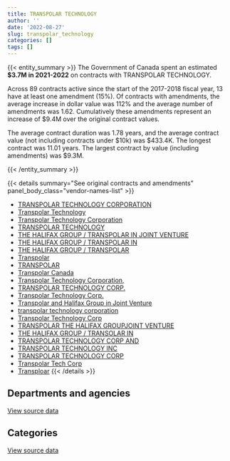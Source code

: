 ```yaml
---
title: TRANSPOLAR TECHNOLOGY
author: ''
date: '2022-08-27'
slug: transpolar_technology
categories: []
tags: []
---
```


<script src="/rmarkdown-libs/htmlwidgets/htmlwidgets.js"></script>
<link href="/rmarkdown-libs/datatables-css/datatables-crosstalk.css" rel="stylesheet" />
<script src="/rmarkdown-libs/datatables-binding/datatables.js"></script>
<script src="/rmarkdown-libs/jquery/jquery-3.6.0.min.js"></script>
<link href="/rmarkdown-libs/dt-core-bootstrap/css/dataTables.bootstrap.min.css" rel="stylesheet" />
<link href="/rmarkdown-libs/dt-core-bootstrap/css/dataTables.bootstrap.extra.css" rel="stylesheet" />
<script src="/rmarkdown-libs/dt-core-bootstrap/js/jquery.dataTables.min.js"></script>
<script src="/rmarkdown-libs/dt-core-bootstrap/js/dataTables.bootstrap.min.js"></script>
<link href="/rmarkdown-libs/crosstalk/css/crosstalk.min.css" rel="stylesheet" />
<script src="/rmarkdown-libs/crosstalk/js/crosstalk.min.js"></script>
<script src="/rmarkdown-libs/htmlwidgets/htmlwidgets.js"></script>
<link href="/rmarkdown-libs/datatables-css/datatables-crosstalk.css" rel="stylesheet" />
<script src="/rmarkdown-libs/datatables-binding/datatables.js"></script>
<script src="/rmarkdown-libs/jquery/jquery-3.6.0.min.js"></script>
<link href="/rmarkdown-libs/dt-core-bootstrap/css/dataTables.bootstrap.min.css" rel="stylesheet" />
<link href="/rmarkdown-libs/dt-core-bootstrap/css/dataTables.bootstrap.extra.css" rel="stylesheet" />
<script src="/rmarkdown-libs/dt-core-bootstrap/js/jquery.dataTables.min.js"></script>
<script src="/rmarkdown-libs/dt-core-bootstrap/js/dataTables.bootstrap.min.js"></script>
<link href="/rmarkdown-libs/crosstalk/css/crosstalk.min.css" rel="stylesheet" />
<script src="/rmarkdown-libs/crosstalk/js/crosstalk.min.js"></script>

{{< entity_summary >}}
The Government of Canada spent an estimated **\$3.7M in 2021-2022** on contracts with TRANSPOLAR TECHNOLOGY.

Across 89 contracts active since the start of the 2017-2018 fiscal year, 13 have at least one amendment (15%). Of contracts with amendments, the average increase in dollar value was 112% and the average number of amendments was 1.62. Cumulatively these amendments represent an increase of \$9.4M over the original contract values.

The average contract duration was 1.78 years, and the average contract value (not including contracts under \$10k) was \$433.4K. The longest contract was 11.01 years. The largest contract by value (including amendments) was \$9.3M.

{{< /entity_summary >}}

{{< details summary="See original contracts and amendments" panel_body_class="vendor-names-list" >}}
- [TRANSPOLAR TECHNOLOGY CORPORATION](https://search.open.canada.ca/en/ct/?sort=contract_value_f%20desc&page=1&search_text=%22TRANSPOLAR%20TECHNOLOGY%20CORPORATION%22)
- [Transpolar Technology](https://search.open.canada.ca/en/ct/?sort=contract_value_f%20desc&page=1&search_text=%22Transpolar%20Technology%22)
- [Transpolar Technology Corporation](https://search.open.canada.ca/en/ct/?sort=contract_value_f%20desc&page=1&search_text=%22Transpolar%20Technology%20Corporation%22)
- [TRANSPOLAR TECHNOLOGY](https://search.open.canada.ca/en/ct/?sort=contract_value_f%20desc&page=1&search_text=%22TRANSPOLAR%20TECHNOLOGY%22)
- [THE HALIFAX GROUP / TRANSPOLAR IN JOINT VENTURE](https://search.open.canada.ca/en/ct/?sort=contract_value_f%20desc&page=1&search_text=%22THE%20HALIFAX%20GROUP%20%2f%20TRANSPOLAR%20IN%20JOINT%20VENTURE%22)
- [THE HALIFAX GROUP / TRANSPOLAR IN](https://search.open.canada.ca/en/ct/?sort=contract_value_f%20desc&page=1&search_text=%22THE%20HALIFAX%20GROUP%20%2f%20TRANSPOLAR%20IN%22)
- [THE HALIFAX GROUP / TRANSPOLAR](https://search.open.canada.ca/en/ct/?sort=contract_value_f%20desc&page=1&search_text=%22THE%20HALIFAX%20GROUP%20%2f%20TRANSPOLAR%22)
- [Transpolar](https://search.open.canada.ca/en/ct/?sort=contract_value_f%20desc&page=1&search_text=%22Transpolar%22)
- [TRANSPOLAR](https://search.open.canada.ca/en/ct/?sort=contract_value_f%20desc&page=1&search_text=%22TRANSPOLAR%22)
- [Transpolar Canada](https://search.open.canada.ca/en/ct/?sort=contract_value_f%20desc&page=1&search_text=%22Transpolar%20Canada%22)
- [Transpolar Technology Corporation,](https://search.open.canada.ca/en/ct/?sort=contract_value_f%20desc&page=1&search_text=%22Transpolar%20Technology%20Corporation%2c%22)
- [TRANSPOLAR TECHNOLOGY CORP.](https://search.open.canada.ca/en/ct/?sort=contract_value_f%20desc&page=1&search_text=%22TRANSPOLAR%20TECHNOLOGY%20CORP.%22)
- [Transpolar Technology Corp.](https://search.open.canada.ca/en/ct/?sort=contract_value_f%20desc&page=1&search_text=%22Transpolar%20Technology%20Corp.%22)
- [Transpolar and Halifax Group in Joint Venture](https://search.open.canada.ca/en/ct/?sort=contract_value_f%20desc&page=1&search_text=%22Transpolar%20and%20Halifax%20Group%20in%20Joint%20Venture%22)
- [transpolar technology corporation](https://search.open.canada.ca/en/ct/?sort=contract_value_f%20desc&page=1&search_text=%22transpolar%20technology%20corporation%22)
- [Transpolar Technology Corp](https://search.open.canada.ca/en/ct/?sort=contract_value_f%20desc&page=1&search_text=%22Transpolar%20Technology%20Corp%22)
- [TRANSPOLAR THE HALIFAX GROUPJOINT VENTURE](https://search.open.canada.ca/en/ct/?sort=contract_value_f%20desc&page=1&search_text=%22TRANSPOLAR%20THE%20HALIFAX%20GROUPJOINT%20VENTURE%22)
- [THE HALIFAX GROUP / TRANSOLAR IN](https://search.open.canada.ca/en/ct/?sort=contract_value_f%20desc&page=1&search_text=%22THE%20HALIFAX%20GROUP%20%2f%20TRANSOLAR%20IN%22)
- [TRANSPOLAR TECHNOLOGY CORP AND](https://search.open.canada.ca/en/ct/?sort=contract_value_f%20desc&page=1&search_text=%22TRANSPOLAR%20TECHNOLOGY%20CORP%20AND%22)
- [TRANSPOLAR TECHNOLOGY INC](https://search.open.canada.ca/en/ct/?sort=contract_value_f%20desc&page=1&search_text=%22TRANSPOLAR%20TECHNOLOGY%20INC%22)
- [TRANSPOLAR TECHNOLOGY CORP](https://search.open.canada.ca/en/ct/?sort=contract_value_f%20desc&page=1&search_text=%22TRANSPOLAR%20TECHNOLOGY%20CORP%22)
- [Transpolar Tech Corp](https://search.open.canada.ca/en/ct/?sort=contract_value_f%20desc&page=1&search_text=%22Transpolar%20Tech%20Corp%22)
- [Transploar](https://search.open.canada.ca/en/ct/?sort=contract_value_f%20desc&page=1&search_text=%22Transploar%22)
{{< /details >}}

## Departments and agencies

<div id="htmlwidget-1" style="width:100%;height:auto;" class="datatables html-widget"></div>
<script type="application/json" data-for="htmlwidget-1">{"x":{"style":"bootstrap","filter":"none","vertical":false,"data":[["<a href=\"/departments/aafc-aac/\">Agriculture and Agri-Food Canada<\/a>","<a href=\"/departments/dfatd-maecd/\">Global Affairs Canada<\/a>","<a href=\"/departments/dnd-mdn/\">National Defence<\/a>","<a href=\"/departments/elections/\">Elections Canada<\/a>","<a href=\"/departments/ic/\">Innovation, Science and Economic Development Canada<\/a>","<a href=\"/departments/nrcan-rncan/\">Natural Resources Canada<\/a>","<a href=\"/departments/nserc-crsng/\">Natural Sciences and Engineering Research Council of Canada<\/a>","<a href=\"/departments/pwgsc-tpsgc/\">Public Services and Procurement Canada<\/a>","<a href=\"/departments/rcmp-grc/\">Royal Canadian Mounted Police<\/a>","<a href=\"/departments/ssc-spc/\">Shared Services Canada<\/a>","<a href=\"/departments/statcan/\">Statistics Canada<\/a>","<a href=\"/departments/tc/\">Transport Canada<\/a>"],[791132.85,2119.92,51102.78,4548.16,394266.83,398560.42,null,null,19770.75,3967724.1,312141.8,104857.02],[1105170.31,22194.99,20004.68,32948.91,46782.54,399652.37,18160.59,20062.43,80795,3415995.29,413087.57,null],[1102150.72,63147.09,18444.63,null,51706.22,199826.18,27793.66,101166.85,null,3249720.17,300839.61,86798.08],[null,null,38565.79,null,null,null,null,698525.14,4852.96,2853904.09,null,149598.65]],"container":"<table class=\"table table-striped table-hover row-border order-column display\">\n  <thead>\n    <tr>\n      <th>Department<\/th>\n      <th>2018-2019<\/th>\n      <th>2019-2020<\/th>\n      <th>2020-2021<\/th>\n      <th>2021-2022<\/th>\n    <\/tr>\n  <\/thead>\n<\/table>","options":{"order":[[4,"desc"]],"pageLength":10,"autoWidth":true,"columnDefs":[{"targets":1,"render":"function(data, type, row, meta) {\n    return type !== 'display' ? data : DTWidget.formatCurrency(data, \"$\", 2, 3, \",\", \".\", true, null);\n  }"},{"targets":2,"render":"function(data, type, row, meta) {\n    return type !== 'display' ? data : DTWidget.formatCurrency(data, \"$\", 2, 3, \",\", \".\", true, null);\n  }"},{"targets":3,"render":"function(data, type, row, meta) {\n    return type !== 'display' ? data : DTWidget.formatCurrency(data, \"$\", 2, 3, \",\", \".\", true, null);\n  }"},{"targets":4,"render":"function(data, type, row, meta) {\n    return type !== 'display' ? data : DTWidget.formatCurrency(data, \"$\", 2, 3, \",\", \".\", true, null);\n  }"},{"width":"16%","targets":[1,2,3,4]},{"className":"dt-right","targets":[1,2,3,4]}],"orderClasses":false}},"evals":["options.columnDefs.0.render","options.columnDefs.1.render","options.columnDefs.2.render","options.columnDefs.3.render"],"jsHooks":[]}</script>
<p class="text-right">
<a href="https://github.com/GoC-Spending/contracts-data/tree/main/data/out/vendors/transpolar_technology/summary_by_fiscal_year_by_department.csv" class="source-data-link btn btn-link">View source data</a>
</p>

## Categories

<div id="htmlwidget-2" style="width:100%;height:auto;" class="datatables html-widget"></div>
<script type="application/json" data-for="htmlwidget-2">{"x":{"style":"bootstrap","filter":"none","vertical":false,"data":[["<a href=\"/categories/1_facilities_and_construction/\">Facilities and construction<\/a>","<a href=\"/categories/11_defence/\">Defence<\/a>","<a href=\"/categories/2_professional_services/\">Professional services<\/a>","<a href=\"/categories/3_information_technology/\">Information technology<\/a>","<a href=\"/categories/6_industrial_products_and_services/\">Industrial products and services<\/a>"],[40578.74,10524.04,398560.42,5202294.6,394266.83],[66844.97,20004.68,399652.37,5088352.66,null],[49065.35,18444.63,264741.61,4869341.6,null],[36251.41,38565.79,1298.31,3669331.12,null]],"container":"<table class=\"table table-striped table-hover row-border order-column display\">\n  <thead>\n    <tr>\n      <th>Category<\/th>\n      <th>2018-2019<\/th>\n      <th>2019-2020<\/th>\n      <th>2020-2021<\/th>\n      <th>2021-2022<\/th>\n    <\/tr>\n  <\/thead>\n<\/table>","options":{"order":[[4,"desc"]],"dom":"t","pageLength":30,"autoWidth":true,"columnDefs":[{"targets":1,"render":"function(data, type, row, meta) {\n    return type !== 'display' ? data : DTWidget.formatCurrency(data, \"$\", 2, 3, \",\", \".\", true, null);\n  }"},{"targets":2,"render":"function(data, type, row, meta) {\n    return type !== 'display' ? data : DTWidget.formatCurrency(data, \"$\", 2, 3, \",\", \".\", true, null);\n  }"},{"targets":3,"render":"function(data, type, row, meta) {\n    return type !== 'display' ? data : DTWidget.formatCurrency(data, \"$\", 2, 3, \",\", \".\", true, null);\n  }"},{"targets":4,"render":"function(data, type, row, meta) {\n    return type !== 'display' ? data : DTWidget.formatCurrency(data, \"$\", 2, 3, \",\", \".\", true, null);\n  }"},{"width":"16%","targets":[1,2,3,4]},{"className":"dt-right","targets":[1,2,3,4]}],"orderClasses":false,"lengthMenu":[10,25,30,50,100]}},"evals":["options.columnDefs.0.render","options.columnDefs.1.render","options.columnDefs.2.render","options.columnDefs.3.render"],"jsHooks":[]}</script>
<p class="text-right">
<a href="https://github.com/GoC-Spending/contracts-data/tree/main/data/out/vendors/transpolar_technology/summary_by_fiscal_year_by_category.csv" class="source-data-link btn btn-link">View source data</a>
</p>
